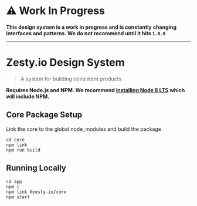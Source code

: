 # ⚠️ Work In Progress

**This design system is a work in progress and is constantly changing interfaces and patterns. We do not recommend until it hits `1.0.0`**

---

# Zesty.io Design System

> A system for building consistent products

**Requires Node.js and NPM. We recommend [installing Node 8 LTS](https://nodejs.org/en/) which will include NPM.**

## Core Package Setup

Link the core to the global node_modules and build the package

```
cd core
npm link
npm run build
```

## Running Locally

```
cd app
npm i
npm link @zesty-io/core
npm start
```
